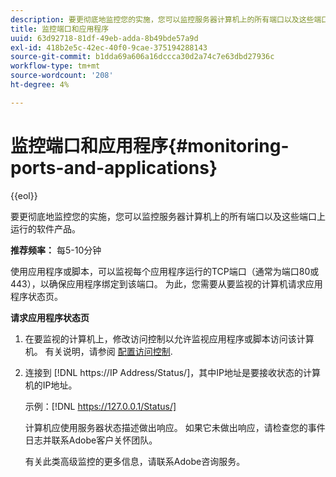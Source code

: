 ```yaml
---
description: 要更彻底地监控您的实施，您可以监控服务器计算机上的所有端口以及这些端口上运行的软件产品。
title: 监控端口和应用程序
uuid: 63d92718-81df-49eb-adda-8b49bde57a9d
exl-id: 418b2e5c-42ec-40f0-9cae-375194288143
source-git-commit: b1dda69a606a16dccca30d2a74c7e63dbd27936c
workflow-type: tm+mt
source-wordcount: '208'
ht-degree: 4%

---
```


# 监控端口和应用程序{#monitoring-ports-and-applications}

{{eol}}

要更彻底地监控您的实施，您可以监控服务器计算机上的所有端口以及这些端口上运行的软件产品。

**推荐频率：** 每5-10分钟

使用应用程序或脚本，可以监视每个应用程序运行的TCP端口（通常为端口80或443），以确保应用程序绑定到该端口。 为此，您需要从要监视的计算机请求应用程序状态页。

**请求应用程序状态页**

1. 在要监视的计算机上，修改访问控制以允许监视应用程序或脚本访问该计算机。 有关说明，请参阅 [配置访问控制](../../../home/c-inst-svr/c-admin-inst-svr/c-config-acs-ctrl/c-config-acs-ctrl.md#concept-ac385e870dbe4b57a72bf7266b60f93d).
1. 连接到 [!DNL https://IP Address/Status/]，其中IP地址是要接收状态的计算机的IP地址。

   示例：[!DNL https://127.0.0.1/Status/]

   计算机应使用服务器状态描述做出响应。 如果它未做出响应，请检查您的事件日志并联系Adobe客户关怀团队。

   有关此类高级监控的更多信息，请联系Adobe咨询服务。
